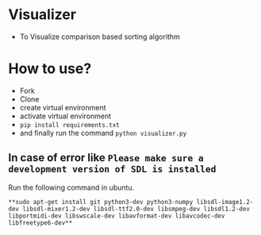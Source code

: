 # Visualizer
- To Visualize comparison based sorting algorithm

# How to use?
- Fork
- Clone 
- create virtual environment
- activate virtual environment
- `pip install requirements.txt`
- and finally run the command `python visualizer.py`
  
## In case of error like `Please make sure a development version of SDL is installed`
<p>
    Run the following command in ubuntu.

    **sudo apt-get install git python3-dev python3-numpy libsdl-image1.2-dev libsdl-mixer1.2-dev libsdl-ttf2.0-dev libsmpeg-dev libsdl1.2-dev  libportmidi-dev libswscale-dev libavformat-dev libavcodec-dev libfreetype6-dev**
</p>

